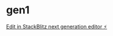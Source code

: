 # gen1

[Edit in StackBlitz next generation editor ⚡️](https://stackblitz.com/~/github.com/deriqsocial/gen1)